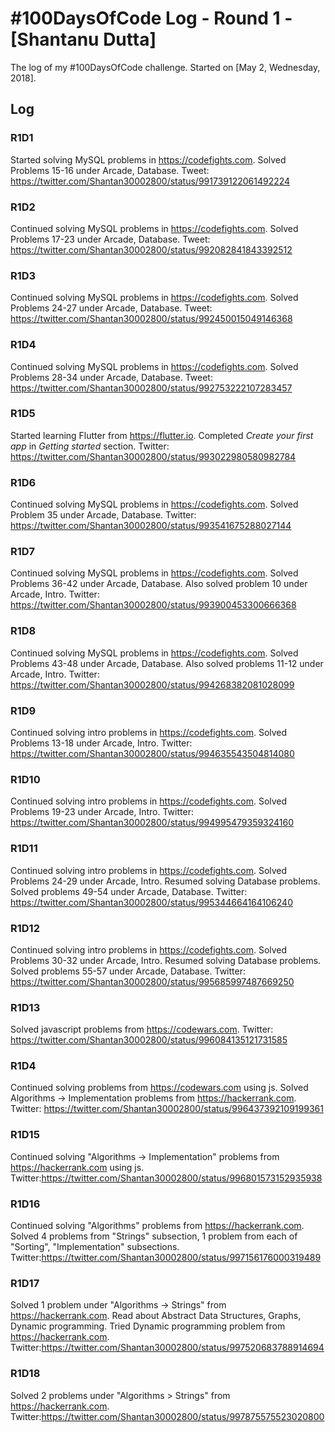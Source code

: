 # #100DaysOfCode Log - Round 1 - [Shantanu Dutta]

The log of my #100DaysOfCode challenge. Started on [May 2, Wednesday, 2018].

## Log

### R1D1 
Started solving MySQL problems in https://codefights.com.  Solved Problems 15-16 under Arcade, Database.
Tweet: https://twitter.com/Shantan30002800/status/991739122061492224

### R1D2 
Continued solving MySQL problems in https://codefights.com.  Solved Problems 17-23 under Arcade, Database.
Tweet: https://twitter.com/Shantan30002800/status/992082841843392512

### R1D3 
Continued solving MySQL problems in https://codefights.com.  Solved Problems 24-27 under Arcade, Database.
Tweet: https://twitter.com/Shantan30002800/status/992450015049146368

### R1D4 
Continued solving MySQL problems in https://codefights.com.  Solved Problems 28-34 under Arcade, Database.
Tweet: https://twitter.com/Shantan30002800/status/992753222107283457


### R1D5 
Started learning Flutter from https://flutter.io.  Completed *Create your first app* in *Getting started* section.
Twitter: https://twitter.com/Shantan30002800/status/993022980580982784

### R1D6 
Continued solving MySQL problems in https://codefights.com.  Solved Problem 35 under Arcade, Database.
Twitter: https://twitter.com/Shantan30002800/status/993541675288027144

### R1D7 
Continued solving MySQL problems in https://codefights.com.  Solved Problems 36-42 under Arcade, Database.  Also
solved problem 10 under Arcade, Intro.
Twitter: https://twitter.com/Shantan30002800/status/993900453300666368

### R1D8 
Continued solving MySQL problems in https://codefights.com.  Solved Problems 43-48 under Arcade, Database.  Also
solved problems 11-12 under Arcade, Intro.
Twitter: https://twitter.com/Shantan30002800/status/994268382081028099

### R1D9 
Continued solving intro problems in https://codefights.com.  Solved Problems 13-18 under Arcade, Intro.
Twitter: https://twitter.com/Shantan30002800/status/994635543504814080

### R1D10 
Continued solving intro problems in https://codefights.com.  Solved Problems 19-23 under Arcade, Intro.
Twitter: https://twitter.com/Shantan30002800/status/994995479359324160

### R1D11 
Continued solving intro problems in https://codefights.com.  Solved Problems 24-29 under Arcade, Intro.
Resumed solving Database problems.  Solved problems 49-54 under Arcade, Database.
Twitter: https://twitter.com/Shantan30002800/status/995344664164106240

### R1D12 
Continued solving intro problems in https://codefights.com.  Solved Problems 30-32 under Arcade, Intro.
Resumed solving Database problems.  Solved problems 55-57 under Arcade, Database.
Twitter: https://twitter.com/Shantan30002800/status/995685997487669250

### R1D13
Solved javascript problems from https://codewars.com.
Twitter: https://twitter.com/Shantan30002800/status/996084135121731585

### R1D4
Continued solving problems from https://codewars.com using js.  Solved Algorithms -> Implementation problems
from https://hackerrank.com.
Twitter: https://twitter.com/Shantan30002800/status/996437392109199361

### R1D15
Continued solving "Algorithms -> Implementation" problems from https://hackerrank.com using js.
Twitter:https://twitter.com/Shantan30002800/status/996801573152935938

### R1D16
Continued solving "Algorithms" problems from https://hackerrank.com.  Solved 4 problems from
"Strings" subsection, 1 problem from each of "Sorting", "Implementation" subsections.
Twitter:https://twitter.com/Shantan30002800/status/997156176000319489

### R1D17
Solved 1 problem under "Algorithms -> Strings" from https://hackerrank.com.  Read about Abstract Data Structures,
Graphs, Dynamic programming.  Tried Dynamic programming problem from https://hackerrank.com. 
Twitter:https://twitter.com/Shantan30002800/status/997520683788914694

### R1D18
Solved 2 problems under "Algorithms > Strings" from https://hackerrank.com.
Twitter:https://twitter.com/Shantan30002800/status/997875575523020800

